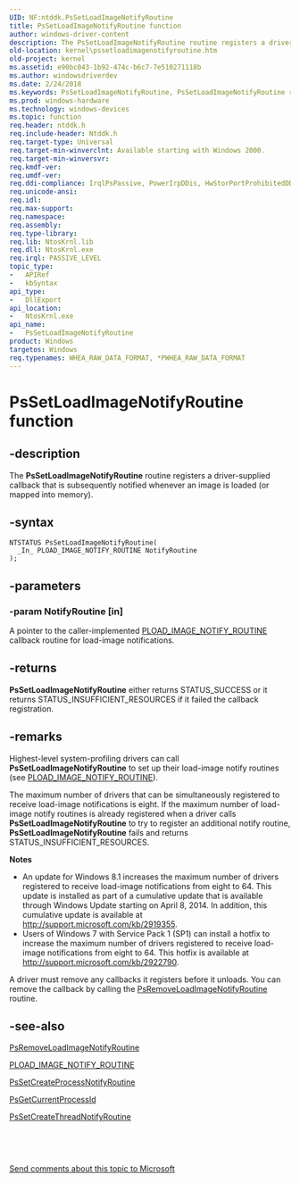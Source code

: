```yaml
---
UID: NF:ntddk.PsSetLoadImageNotifyRoutine
title: PsSetLoadImageNotifyRoutine function
author: windows-driver-content
description: The PsSetLoadImageNotifyRoutine routine registers a driver-supplied callback that is subsequently notified whenever an image is loaded (or mapped into memory).
old-location: kernel\pssetloadimagenotifyroutine.htm
old-project: kernel
ms.assetid: e90bc043-1b92-474c-b6c7-7e510271118b
ms.author: windowsdriverdev
ms.date: 2/24/2018
ms.keywords: PsSetLoadImageNotifyRoutine, PsSetLoadImageNotifyRoutine routine [Kernel-Mode Driver Architecture], k108_287b9d79-8b77-40b6-8fe7-21ac3551e437.xml, kernel.pssetloadimagenotifyroutine, ntddk/PsSetLoadImageNotifyRoutine
ms.prod: windows-hardware
ms.technology: windows-devices
ms.topic: function
req.header: ntddk.h
req.include-header: Ntddk.h
req.target-type: Universal
req.target-min-winverclnt: Available starting with Windows 2000.
req.target-min-winversvr: 
req.kmdf-ver: 
req.umdf-ver: 
req.ddi-compliance: IrqlPsPassive, PowerIrpDDis, HwStorPortProhibitedDDIs
req.unicode-ansi: 
req.idl: 
req.max-support: 
req.namespace: 
req.assembly: 
req.type-library: 
req.lib: NtosKrnl.lib
req.dll: NtosKrnl.exe
req.irql: PASSIVE_LEVEL
topic_type:
-	APIRef
-	kbSyntax
api_type:
-	DllExport
api_location:
-	NtosKrnl.exe
api_name:
-	PsSetLoadImageNotifyRoutine
product: Windows
targetos: Windows
req.typenames: WHEA_RAW_DATA_FORMAT, *PWHEA_RAW_DATA_FORMAT
---
```


# PsSetLoadImageNotifyRoutine function


## -description


The <b>PsSetLoadImageNotifyRoutine</b> routine registers a driver-supplied callback that is subsequently notified whenever an image is loaded (or mapped into memory).


## -syntax


````
NTSTATUS PsSetLoadImageNotifyRoutine(
  _In_ PLOAD_IMAGE_NOTIFY_ROUTINE NotifyRoutine
);
````


## -parameters




### -param NotifyRoutine [in]

A pointer to the caller-implemented <a href="..\ntddk\nc-ntddk-pload_image_notify_routine.md">PLOAD_IMAGE_NOTIFY_ROUTINE</a> callback routine for load-image notifications.


## -returns



<b>PsSetLoadImageNotifyRoutine</b> either returns STATUS_SUCCESS or it returns STATUS_INSUFFICIENT_RESOURCES if it failed the callback registration.




## -remarks



Highest-level system-profiling drivers can call <b>PsSetLoadImageNotifyRoutine</b> to set up their load-image notify routines (see <a href="..\ntddk\nc-ntddk-pload_image_notify_routine.md">PLOAD_IMAGE_NOTIFY_ROUTINE</a>).

The maximum number of drivers that can be simultaneously registered to receive load-image notifications is eight. If the maximum number of load-image notify routines is already registered when a driver calls <b>PsSetLoadImageNotifyRoutine</b> to try to register an additional notify routine, <b>PsSetLoadImageNotifyRoutine</b> fails and returns STATUS_INSUFFICIENT_RESOURCES.

<b>Notes</b>

<ul>
<li>An update for Windows 8.1 increases the maximum number of drivers registered to receive load-image notifications from eight to 64. This update is installed as part of a cumulative update that is available through Windows Update starting on April 8, 2014. In addition, this cumulative update is available at <a href="http://support.microsoft.com/kb/2919355">http://support.microsoft.com/kb/2919355</a>.</li>
<li>Users of Windows 7 with Service Pack 1 (SP1) can install a hotfix to increase the maximum number of drivers registered to receive load-image notifications from eight to 64. This hotfix is available at <a href="http://support.microsoft.com/kb/2922790">http://support.microsoft.com/kb/2922790</a>.</li>
</ul>
A driver must remove any callbacks it registers before it unloads. You can remove the callback by calling the <a href="..\ntddk\nf-ntddk-psremoveloadimagenotifyroutine.md">PsRemoveLoadImageNotifyRoutine</a> routine.




## -see-also

<a href="..\ntddk\nf-ntddk-psremoveloadimagenotifyroutine.md">PsRemoveLoadImageNotifyRoutine</a>



<a href="..\ntddk\nc-ntddk-pload_image_notify_routine.md">PLOAD_IMAGE_NOTIFY_ROUTINE</a>



<a href="..\ntddk\nf-ntddk-pssetcreateprocessnotifyroutine.md">PsSetCreateProcessNotifyRoutine</a>



<a href="..\ntddk\nf-ntddk-psgetcurrentprocessid.md">PsGetCurrentProcessId</a>



<a href="..\ntddk\nf-ntddk-pssetcreatethreadnotifyroutine.md">PsSetCreateThreadNotifyRoutine</a>



 

 

<a href="mailto:wsddocfb@microsoft.com?subject=Documentation%20feedback [kernel\kernel]:%20PsSetLoadImageNotifyRoutine routine%20 RELEASE:%20(2/24/2018)&amp;body=%0A%0APRIVACY STATEMENT%0A%0AWe use your feedback to improve the documentation. We don't use your email address for any other purpose, and we'll remove your email address from our system after the issue that you're reporting is fixed. While we're working to fix this issue, we might send you an email message to ask for more info. Later, we might also send you an email message to let you know that we've addressed your feedback.%0A%0AFor more info about Microsoft's privacy policy, see http://privacy.microsoft.com/en-us/default.aspx." title="Send comments about this topic to Microsoft">Send comments about this topic to Microsoft</a>

